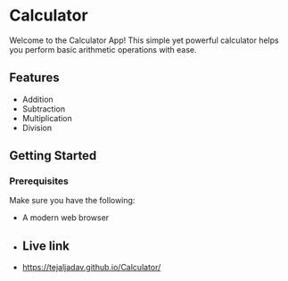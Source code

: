 # Calculator
Welcome to the Calculator App! This simple yet powerful calculator helps you perform basic arithmetic operations with ease.

## Features
- Addition
- Subtraction
- Multiplication
- Division

## Getting Started

### Prerequisites
Make sure you have the following:
- A modern web browser

- ## Live link
-  https://tejaljadav.github.io/Calculator/
